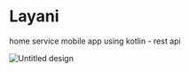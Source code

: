 # Layani
home service mobile app using kotlin - rest api

![Untitled design](https://user-images.githubusercontent.com/55432046/128558889-89a5c7ec-1644-41a2-9c4a-59a07373e6e8.png)
